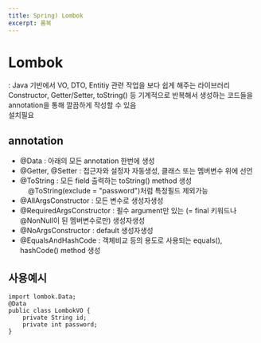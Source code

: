 ```yaml
---
title: Spring) Lombok
excerpt: 롬복
---
```


# Lombok
: Java 기반에서 VO, DTO, Entitiy 관련 작업을 보다 쉽게 해주는 라이브러리  
Constructor, Getter/Setter, toString() 등 기계적으로 반복해서 생성하는 코드들을 annotation을 통해 깔끔하게 작성할 수 있음  
설치필요  

## annotation
- @Data : 아래의 모든 annotation 한번에 생성
- @Getter, @Setter : 접근자와 설정자 자동생성, 클래스 또는 멤버변수 위에 선언
- @ToString : 모든 field 출력하는 toString() method 생성  
&nbsp;&nbsp;&nbsp; @ToString(exclude = "password")처럼 특정필드 제외가능
- @AllArgsConstructor : 모든 변수로 생성자생성
- @RequiredArgsConstructor : 필수 argument만 있는 (= final 키워드나 @NonNull이 된 멤버변수로만) 생성자생성
- @NoArgsConstructor : default 생성자생성
- @EqualsAndHashCode : 객체비교 등의 용도로 사용되는 equals(), hashCode() method 생성

## 사용예시
```
import lombok.Data;
@Data
public class LombokVO {
    private String id;
    private int password;
}
```
